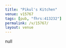 ```yaml
---
title: "Pikul's Kitchen"
venue: v15767
tags: [pub, "fhrs:413232"]
permalink: /v/15767/
layout: venue
---
```

null
